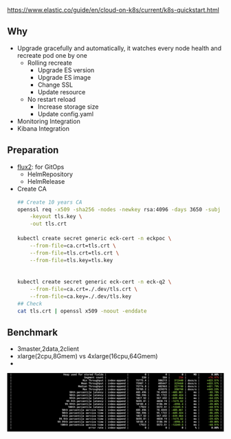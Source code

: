 https://www.elastic.co/guide/en/cloud-on-k8s/current/k8s-quickstart.html

## Why
- Upgrade gracefully and automatically, it watches every node health and recreate pod one by one
  - Rolling recreate
    - Upgrade ES version
    - Upgrade ES image
    - Change SSL
    - Update resource
  - No restart reload
    - Increase storage size
    - Update config.yaml
- Monitoring Integration
- Kibana Integration


## Preparation
- [flux2](https://github.com/fluxcd/flux2): for GitOps
  - HelmRepository
  - HelmRelease
- Create CA
  ```bash
  ## Create 10 years CA
  openssl req -x509 -sha256 -nodes -newkey rsa:4096 -days 3650 -subj "/CN=ECK" \
      -keyout tls.key \
      -out tls.crt

  kubectl create secret generic eck-cert -n eckpoc \
      --from-file=ca.crt=tls.crt \
      --from-file=tls.crt=tls.crt \
      --from-file=tls.key=tls.key


  kubectl create secret generic eck-cert -n eck-q2 \
      --from-file=ca.crt=./.dev/tls.crt \
      --from-file=ca.key=./.dev/tls.key
  ## Check
  cat tls.crt | openssl x509 -noout -enddate
  ```

## Benchmark

- 3master,2data,2client
- xlarge(2cpu,8Gmem) vs 4xlarge(16cpu,64Gmem)
-
![](benchmark.png)
